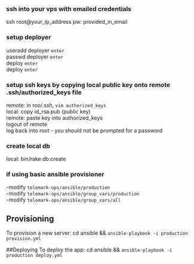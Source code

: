 ### ssh into your vps with emailed credentials
ssh root@your_ip_address
pw: provided_in_email

### setup deployer
useradd deployer `enter`     
passwd deployer `enter`    
deploy `enter`      
deploy `enter`

### setup ssh keys by copying local public key onto remote .ssh/authorized_keys file
remote: in roo/.ssh, `vim authorized_keys`       
local: copy id_rsa.pub (public key)       
remote: paste key into authorized_keys      
logout of remote       
log back into root - you should not be prompted for a password

### create local db
local: bin/rake db:create

### if using basic ansible provisioner
-modify `telemark-ops/ansible/production`     
-modify `telemark-ops/ansible/group_vars/production`      
-modify `telemark-ops/ansible/group_vars/all`


## Provisioning
To provision a new server: cd ansible && `ansible-playbook -i production provision.yml`

##Deploying
To deploy the app: cd ansible && `ansible-playbook -i production deploy.yml`